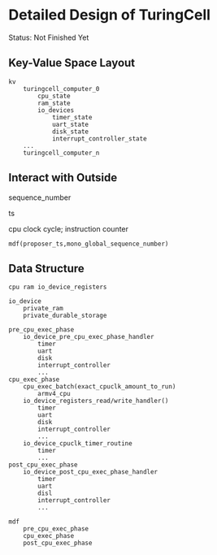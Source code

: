 # Detailed Design of TuringCell

Status: Not Finished Yet

## Key-Value Space Layout

```
kv
    turingcell_computer_0
        cpu_state
        ram_state
        io_devices
            timer_state
            uart_state
            disk_state
            interrupt_controller_state
    ...
    turingcell_computer_n
```

## Interact with Outside

sequence_number

ts

cpu clock cycle; instruction counter

```
mdf(proposer_ts,mono_global_sequence_number)
```

## Data Structure

```
cpu ram io_device_registers

io_device 
    private_ram
    private_durable_storage

pre_cpu_exec_phase
    io_device_pre_cpu_exec_phase_handler
        timer
        uart
        disk
        interrupt_controller
        ...
cpu_exec_phase
    cpu_exec_batch(exact_cpuclk_amount_to_run)
        armv4_cpu
    io_device_registers_read/write_handler()
        timer
        uart
        disk
        interrupt_controller
        ...
    io_device_cpuclk_timer_routine
        timer
        ...
post_cpu_exec_phase
    io_device_post_cpu_exec_phase_handler
        timer
        uart
        disl
        interrupt_controller
        ...

mdf
    pre_cpu_exec_phase
    cpu_exec_phase
    post_cpu_exec_phase

```
